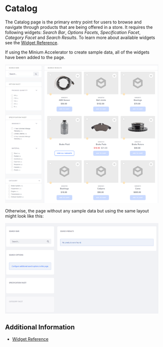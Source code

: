 # Catalog

The Catalog page is the primary entry point for users to browse and navigate through products that are being offered in a store. It requires the following widgets: _Search Bar_, _Options Facets_, _Specification Facet_, _Category Facet_ and _Search Results_. To learn more about available widgets see the [Widget Reference](../widget-reference.md).

If using the Minium Accelerator to create sample data, all of the widgets have been added to the page.

![Minium demo catalog](./catalog/images/01.png)

Otherwise, the page without any sample data but using the same layout might look like this:

![Empty catalog](./catalog/images/02.png)

## Additional Information

* [Widget Reference](../widget-reference.md)
